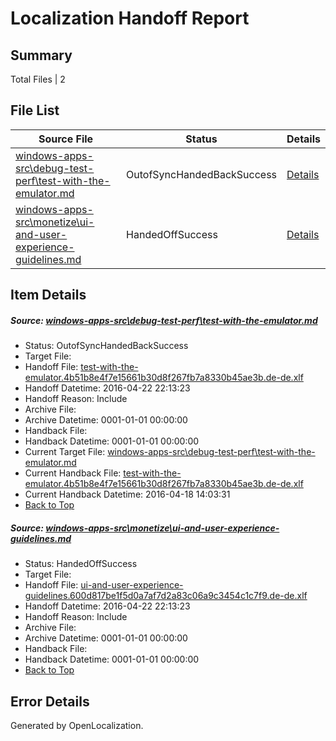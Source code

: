 # <a name='report-top'></a> Localization Handoff Report

## Summary
 Total Files | 2

## File List
 Source File | Status | Details 
 ----------- | ------ | ------- 
 [windows-apps-src\debug-test-perf\test-with-the-emulator.md](https://github.com/Microsoft/windows-apps/blob/0ecd53a1cbfe0efc4cef9bbb3ffac872247dd407/windows-apps-src/debug-test-perf/test-with-the-emulator.md) | OutofSyncHandedBackSuccess | [Details](#a47a00042725bcc0826e1371f1c35560b6e3db551952)
 [windows-apps-src\monetize\ui-and-user-experience-guidelines.md](https://github.com/Microsoft/windows-apps/blob/3a6011f5735d69b1981b2e4dbd3a154f5b6b182b/windows-apps-src/monetize/ui-and-user-experience-guidelines.md) | HandedOffSuccess | [Details](#e7ef8b3361baebbab243254f78b25d3f3404aa5e3299)

## Item Details
##### <a name='a47a00042725bcc0826e1371f1c35560b6e3db551952'></a> Source: [windows-apps-src\debug-test-perf\test-with-the-emulator.md](https://github.com/Microsoft/windows-apps/blob/0ecd53a1cbfe0efc4cef9bbb3ffac872247dd407/windows-apps-src/debug-test-perf/test-with-the-emulator.md)
* Status: OutofSyncHandedBackSuccess
* Target File: 
* Handoff File: [test-with-the-emulator.4b51b8e4f7e15661b30d8f267fb7a8330b45ae3b.de-de.xlf](https://github.com/Microsoft/WDG.handoff/blob/fbe1bb8d364f8710bb1586d9398d4de22f1a51f5/ol-handoff/Microsoft/windows-apps.de-de/master/test-with-the-emulator.4b51b8e4f7e15661b30d8f267fb7a8330b45ae3b.de-de.xlf)
* Handoff Datetime: 2016-04-22 22:13:23
* Handoff Reason: Include
* Archive File: 
* Archive Datetime: 0001-01-01 00:00:00
* Handback File: 
* Handback Datetime: 0001-01-01 00:00:00
* Current Target File: [windows-apps-src\debug-test-perf\test-with-the-emulator.md](https://github.com/Microsoft/windows-apps.de-de/blob/9cd74b5db042a750f17f0215af04616666b94b70/windows-apps-src/debug-test-perf/test-with-the-emulator.md)
* Current Handback File: [test-with-the-emulator.4b51b8e4f7e15661b30d8f267fb7a8330b45ae3b.de-de.xlf](https://github.com/Microsoft/WDG.handback/blob/f66758c0e4a625f9be529dd679ab0bb9b61495fc/ol-handback/Microsoft/windows-apps.de-de/master/test-with-the-emulator.4b51b8e4f7e15661b30d8f267fb7a8330b45ae3b.de-de.xlf)
* Current Handback Datetime: 2016-04-18 14:03:31
* [Back to Top](#report-top)

##### <a name='e7ef8b3361baebbab243254f78b25d3f3404aa5e3299'></a> Source: [windows-apps-src\monetize\ui-and-user-experience-guidelines.md](https://github.com/Microsoft/windows-apps/blob/3a6011f5735d69b1981b2e4dbd3a154f5b6b182b/windows-apps-src/monetize/ui-and-user-experience-guidelines.md)
* Status: HandedOffSuccess
* Target File: 
* Handoff File: [ui-and-user-experience-guidelines.600d817be1f5d0a7af7d2a83c06a9c3454c1c7f9.de-de.xlf](https://github.com/Microsoft/WDG.handoff/blob/fbe1bb8d364f8710bb1586d9398d4de22f1a51f5/ol-handoff/Microsoft/windows-apps.de-de/master/ui-and-user-experience-guidelines.600d817be1f5d0a7af7d2a83c06a9c3454c1c7f9.de-de.xlf)
* Handoff Datetime: 2016-04-22 22:13:23
* Handoff Reason: Include
* Archive File: 
* Archive Datetime: 0001-01-01 00:00:00
* Handback File: 
* Handback Datetime: 0001-01-01 00:00:00
* [Back to Top](#report-top)


## Error Details

Generated by OpenLocalization.
